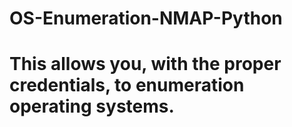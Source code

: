# OS-Enumeration-NMAP-Python
# This allows you, with the proper credentials, to enumeration operating systems. 
